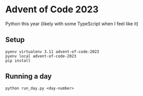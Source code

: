 # Advent of Code 2023

Python this year (likely with some TypeScript when I feel like it)

## Setup

```
pyenv virtualenv 3.11 advent-of-code-2023
pyenv local advent-of-code-2023
pip install
```

## Running a day

```
python run_day.py <day-number>
```
